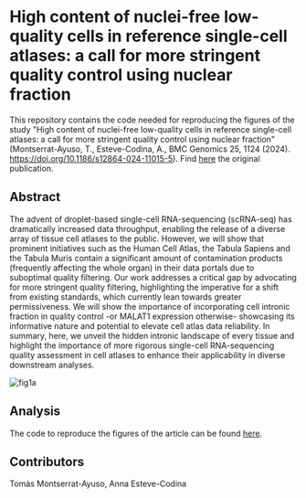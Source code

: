 # High content of nuclei-free low-quality cells in reference single-cell atlases: a call for more stringent quality control using nuclear fraction

This repository contains the code needed for reproducing the figures of the study "High content of nuclei-free low-quality cells in reference single-cell atlases: a call for more stringent quality control using nuclear fraction" (Montserrat-Ayuso, T., Esteve-Codina, A., BMC Genomics 25, 1124 (2024). https://doi.org/10.1186/s12864-024-11015-5). Find [here](https://bmcgenomics.biomedcentral.com/articles/10.1186/s12864-024-11015-5) the original publication.

## Abstract
The advent of droplet-based single-cell RNA-sequencing (scRNA-seq) has dramatically increased data throughput, enabling the release of a diverse array of tissue cell atlases to the public. However, we will show that prominent initiatives such as the Human Cell Atlas, the Tabula Sapiens and the Tabula Muris contain a significant amount of contamination products (frequently affecting the whole organ) in their data portals due to suboptimal quality filtering. Our work addresses a critical gap by advocating for more stringent quality filtering, highlighting the imperative for a shift from existing standards, which currently lean towards greater permissiveness. We will show the importance of incorporating cell intronic fraction in quality control -or MALAT1 expression otherwise- showcasing its informative nature and potential to elevate cell atlas data reliability. In summary, here, we unveil the hidden intronic landscape of every tissue and highlight the importance of more rigorous single-cell RNA-sequencing quality assessment in cell atlases to enhance their applicability in diverse downstream analyses.

![fig1a](https://github.com/funcgen/single_cell_atlases_quality_assessment/assets/81637440/a2722d02-c8f8-45f3-885b-9a18703fc1e7)

## Analysis
The code to reproduce the figures of the article can be found [here](https://github.com/funcgen/single_cell_atlas_quality_assessment/tree/main/code_figures).

## Contributors
Tomàs Montserrat-Ayuso, Anna Esteve-Codina

